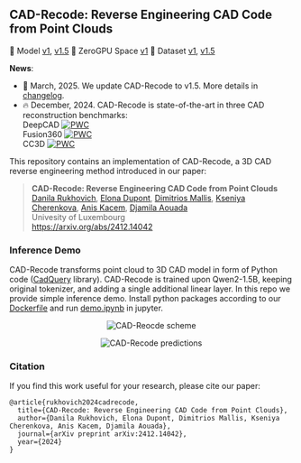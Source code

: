 ## CAD-Recode: Reverse Engineering CAD Code from Point Clouds

:hugs: Model [v1](https://huggingface.co/filapro/cad-recode), [v1.5](https://huggingface.co/filapro/cad-recode-v1.5) :hugs: ZeroGPU Space [v1](https://huggingface.co/spaces/filapro/cad-recode) :hugs: Dataset [v1](https://huggingface.co/datasets/filapro/cad-recode), [v1.5](https://huggingface.co/datasets/filapro/cad-recode-v1.5)

**News**:
 * :rocket: March, 2025. We update CAD-Recode to v1.5. More details in [changelog](CHANGELOG.md).
 * :fire: December, 2024. CAD-Recode is state-of-the-art in three CAD reconstruction benchmarks: <br>
  DeepCAD [![PWC](https://img.shields.io/endpoint.svg?url=https://paperswithcode.com/badge/cad-recode-reverse-engineering-cad-code-from/cad-reconstruction-on-deepcad)](https://paperswithcode.com/sota/cad-reconstruction-on-deepcad?p=cad-recode-reverse-engineering-cad-code-from) <br>
  Fusion360 [![PWC](https://img.shields.io/endpoint.svg?url=https://paperswithcode.com/badge/cad-recode-reverse-engineering-cad-code-from/cad-reconstruction-on-fusion-360-gallery)](https://paperswithcode.com/sota/cad-reconstruction-on-fusion-360-gallery?p=cad-recode-reverse-engineering-cad-code-from) <br>
  CC3D [![PWC](https://img.shields.io/endpoint.svg?url=https://paperswithcode.com/badge/cad-recode-reverse-engineering-cad-code-from/cad-reconstruction-on-cc3d)](https://paperswithcode.com/sota/cad-reconstruction-on-cc3d?p=cad-recode-reverse-engineering-cad-code-from)

This repository contains an implementation of CAD-Recode, a 3D CAD reverse engineering method introduced in our paper:

> **CAD-Recode: Reverse Engineering CAD Code from Point Clouds**<br>
> [Danila Rukhovich](https://github.com/filaPro),
> [Elona Dupont](https://scholar.google.com/citations?user=i9J6YFMAAAAJ),
> [Dimitrios Mallis](https://scholar.google.com/citations?user=Gfc5ZXoAAAAJ),
> [Kseniya Cherenkova](https://scholar.google.com/citations?user=VepvFBkAAAAJ),
> [Anis Kacem](https://scholar.google.com/citations?user=K3EWusMAAAAJ),
> [Djamila Aouada](https://scholar.google.com/citations?user=WBmJVSkAAAAJ) <br>
> Univesity of Luxembourg <br>
> https://arxiv.org/abs/2412.14042

### Inference Demo

CAD-Recode transforms point cloud to 3D CAD model in form of Python code ([CadQuery](https://github.com/CadQuery/cadquery) library). CAD-Recode is trained upon Qwen2-1.5B, keeping original tokenizer, and adding a single additional linear layer. 
In this repo we provide simple inference demo. Install python packages according to our [Dockerfile](Dockerfile) and run [demo.ipynb](demo.ipynb) in jupyter.

<p align="center">
  <img src="https://github.com/user-attachments/assets/8f127e71-628d-48f1-80f4-df4f645dd3fe" alt="CAD-Reocde scheme"/>
</p>
<p align="center">
  <img src="https://github.com/user-attachments/assets/90c06dbd-3563-45a5-968e-91fc5b768213" alt="CAD-Recode predictions"/>
</p>

### Citation

If you find this work useful for your research, please cite our paper:

```
@article{rukhovich2024cadrecode,
  title={CAD-Recode: Reverse Engineering CAD Code from Point Clouds},
  author={Danila Rukhovich, Elona Dupont, Dimitrios Mallis, Kseniya Cherenkova, Anis Kacem, Djamila Aouada},
  journal={arXiv preprint arXiv:2412.14042},
  year={2024}
}
```
